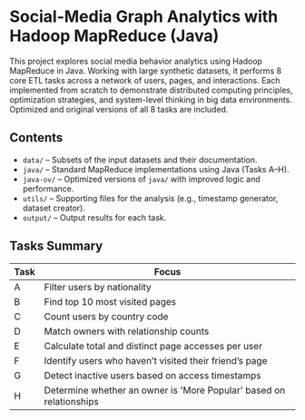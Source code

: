 # Social-Media Graph Analytics with Hadoop MapReduce (Java)

This project explores social media behavior analytics using Hadoop MapReduce in Java. Working with large synthetic datasets, it performs 8 core ETL tasks across a network of users, pages, and interactions. Each implemented from scratch to demonstrate distributed computing principles, optimization strategies, and system-level thinking in big data environments. Optimized and original versions of all 8 tasks are included.

## Contents

- `data/` – Subsets of the input datasets and their documentation.
- `java/` – Standard MapReduce implementations using Java (Tasks A–H).
- `java-ov/` – Optimized versions of `java/` with improved logic and performance.
- `utils/` – Supporting files for the analysis (e.g., timestamp generator, dataset creator).
- `output/` – Output results for each task.

## Tasks Summary

| Task | Focus |
|------|-------|
| A | Filter users by nationality |
| B | Find top 10 most visited pages |
| C | Count users by country code |
| D | Match owners with relationship counts |
| E | Calculate total and distinct page accesses per user |
| F | Identify users who haven’t visited their friend’s page |
| G | Detect inactive users based on access timestamps |
| H | Determine whether an owner is 'More Popular' based on relationships |



